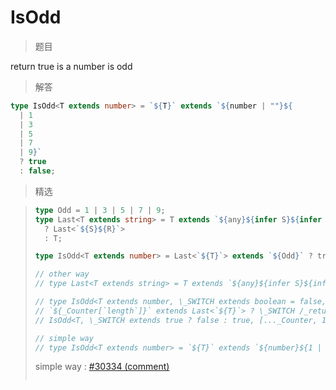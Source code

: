 # IsOdd

<BtnGroup 
	issue="https://tsch.js.org/30301/solutions"
	answer="https://github.com/type-challenges/type-challenges/issues/32295"
/>

> 题目

return true is a number is odd

> 解答

```ts
type IsOdd<T extends number> = `${T}` extends `${number | ""}${
  | 1
  | 3
  | 5
  | 7
  | 9}`
  ? true
  : false;
```

> 精选

<BtnGroup 
	featured="https://github.com/type-challenges/type-challenges/issues/30324"
/>

> ```ts
> type Odd = 1 | 3 | 5 | 7 | 9;
> type Last<T extends string> = T extends `${any}${infer S}${infer R}`
>   ? Last<`${S}${R}`>
>   : T;
>
> type IsOdd<T extends number> = Last<`${T}`> extends `${Odd}` ? true : false;
>
> // other way
> // type Last<T extends string> = T extends `${any}${infer S}${infer R}` ? Last<`${S}${R}`> : T;
>
> // type IsOdd<T extends number, \_SWITCH extends boolean = false, \_Counter extends 1[] = []> =
> // `${_Counter[`length`]}` extends Last<`${T}`> ? \_SWITCH /_return_/ :
> // IsOdd<T, \_SWITCH extends true ? false : true, [..._Counter, 1]>;
>
> // simple way
> // type IsOdd<T extends number> = `${T}` extends `${number}${1 | 3 | 5 | 7 | 9}` ? true : false;
> ```
>
> simple way : [#30334 (comment)](https://github.com/type-challenges/type-challenges/issues/30334#issue-1929313282)
>
> ```
>
> ```
